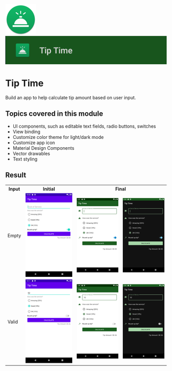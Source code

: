 ![ic_launcher_tiptime](src/main/res/mipmap-xhdpi/ic_launcher_tiptime_round.png?raw=true) ![ic_launcher_tiptime](images/Screenshot_20220712_082447.png?raw=true)

# Tip Time

Build an app to help calculate tip amount based on user input.

## Topics covered in this module

- UI components, such as editable text fields, radio buttons, switches
- View binding
- Customize color theme for light/dark mode
- Customize app icon
- Material Design Components
- Vector drawables
- Text styling

## Result

<table>
  <tr>
    <th>Input</th>
    <th>Initial</th>
    <th colspan="2">Final</th>
  </tr>
  <tr>
    <td>
      Empty
    </td>
    <td>
      <img src="images/Screenshot_20220711_101252.png?raw=true" />
    </td>
    <td>
      <img src="images/Screenshot_20220711_174756.png?raw=true" />
    </td>
    <td>
      <img src="images/Screenshot_20220711_175420.png?raw=true" />
    </td>
  </tr>
  <tr>
    <td>
      Valid
    </td>
    <td>
      <img src="images/Screenshot_20220711_101144.png?raw=true" />
    </td>
    <td>
      <img src="images/Screenshot_20220711_174844.png?raw=true" />
    </td>
    <td>
      <img src="images/Screenshot_20220711_175452.png?raw=true" />
    </td>
</table>
